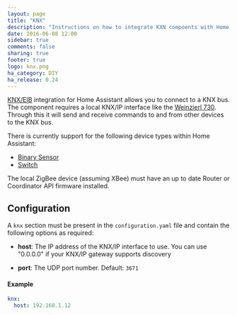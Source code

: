```yaml
---
layout: page
title: "KNX"
description: "Instructions on how to integrate KXN compoents with Home Assistant."
date: 2016-06-08 12:00
sidebar: true
comments: false
sharing: true
footer: true
logo: knx.png
ha_category: DIY
ha_release: 0.24
---
```


[KNX/EIB](http://www.knx.org) integration for Home Assistant allows you to connect to a KNX bus. The component requires a local KNX/IP interface like the [Weinzierl 730](http://www.weinzierl.de/index.php/en/all-knx/knx-devices-en/knx-ip-interface-730-en). Through this it will send and receive commands to and from other devices to the KNX bus.

There is currently support for the following device types within Home Assistant:

- [Binary Sensor](../binary_sensor.knx) 
- [Switch](../switch.knx) 

The local ZigBee device (assuming XBee) must have an up to date Router or Coordinator API firmware installed.

## Configuration

A `knx` section must be present in the `configuration.yaml` file and contain the following options as required:

- **host**: The IP address of the KNX/IP interface to use. You can use "0.0.0.0" if your KNX/IP gateway supports discovery

- **port**: The UDP port number. Default: `3671`

#### Example

```yaml
knx:
  host: 192.168.1.12
```
